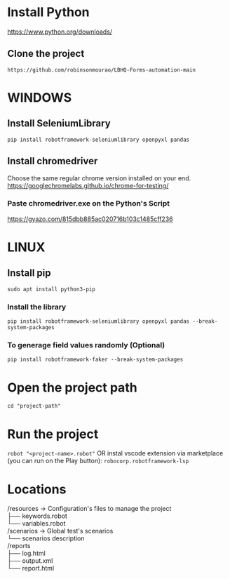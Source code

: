 # Install Python
https://www.python.org/downloads/

## Clone the project
`https://github.com/robinsonmourao/LBHQ-Forms-automation-main`

# WINDOWS
## Install SeleniumLibrary
`pip install robotframework-seleniumlibrary openpyxl pandas`
## Install chromedriver
Choose the same regular chrome version installed on your end.
https://googlechromelabs.github.io/chrome-for-testing/
### Paste chromedriver.exe on the Python's Script
https://gyazo.com/815dbb885ac020716b103c1485cff236

# LINUX
## Install pip
`sudo apt install python3-pip`
### Install the library
`pip install robotframework-seleniumlibrary openpyxl pandas --break-system-packages`


### To generage field values randomly (Optional)
`pip install robotframework-faker --break-system-packages`


# Open the project path
`cd "project-path"`

# Run the project
`robot "<project-name>.robot"`
OR instal vscode extension via marketplace (you can run on the Play button): 
`robocorp.robotframework-lsp`

# Locations
/resources -> Configuration's files to manage the project<br>
  ├── keywords.robot<br>
  └── variables.robot<br>
/scenarios -> Global test's scenarios<br>
  └── scenarios description<br>
/reports<br>
  ├── log.html<br>
  ├── output.xml<br>
  └── report.html<br>